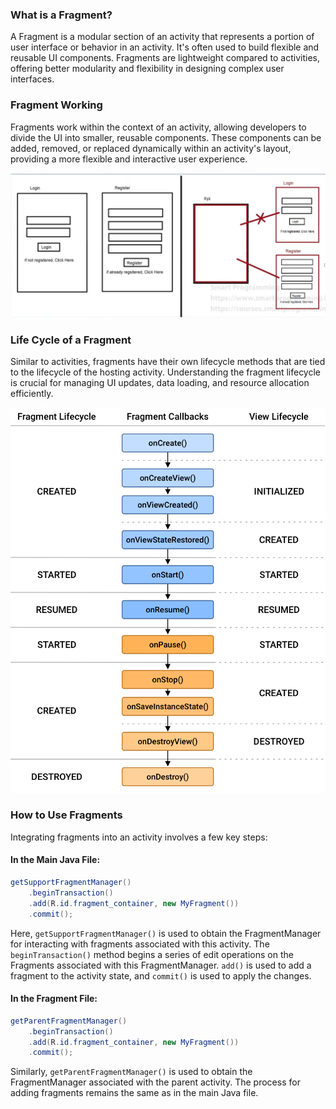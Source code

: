 ### What is a Fragment?

A Fragment is a modular section of an activity that represents a portion of user interface or behavior in an activity. It's often used to build flexible and reusable UI components. Fragments are lightweight compared to activities, offering better modularity and flexibility in designing complex user interfaces.

### Fragment Working

Fragments work within the context of an activity, allowing developers to divide the UI into smaller, reusable components. These components can be added, removed, or replaced dynamically within an activity's layout, providing a more flexible and interactive user experience.

![fragments](../_00_Diagrams/Fragments.png)

### Life Cycle of a Fragment

Similar to activities, fragments have their own lifecycle methods that are tied to the lifecycle of the hosting activity. Understanding the fragment lifecycle is crucial for managing UI updates, data loading, and resource allocation efficiently.

![fragment-lifecycle](../_00_Diagrams/fragment-lifecycle.png)

### How to Use Fragments

Integrating fragments into an activity involves a few key steps:

#### In the Main Java File:

```java
getSupportFragmentManager()
    .beginTransaction()
    .add(R.id.fragment_container, new MyFragment())
    .commit();
```

Here, `getSupportFragmentManager()` is used to obtain the FragmentManager for interacting with fragments associated with this activity. The `beginTransaction()` method begins a series of edit operations on the Fragments associated with this FragmentManager. `add()` is used to add a fragment to the activity state, and `commit()` is used to apply the changes.

#### In the Fragment File:

```java
getParentFragmentManager()
    .beginTransaction()
    .add(R.id.fragment_container, new MyFragment())
    .commit();
```

Similarly, `getParentFragmentManager()` is used to obtain the FragmentManager associated with the parent activity. The process for adding fragments remains the same as in the main Java file.

